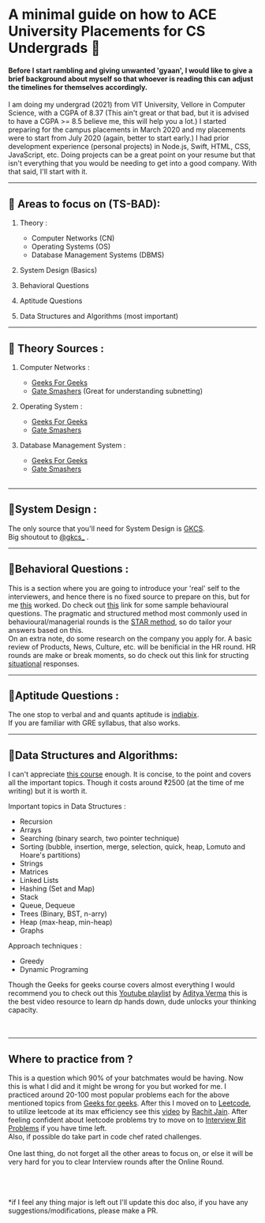 # A minimal guide on how to ACE University Placements for CS Undergrads 🚀

#### Before I start rambling and giving unwanted 'gyaan', I would like to give a brief background about myself so that whoever is reading this can adjust the timelines for themselves accordingly.
I am doing my undergrad (2021) from VIT University, Vellore in Computer Science, with a CGPA of 8.37 (This ain't great or that bad, but it is advised to have a CGPA >= 8.5 believe me, this will help you a lot.) I started preparing for the campus placements in March 2020 and my placements were to start from July 2020 (again, better to start early.) I had prior development experience (personal projects) in Node.js, Swift, HTML, CSS, JavaScript, etc. Doing projects can be a great point on your resume but that isn't everything that you would be needing to get into a good company. With that said, I'll start with it.

---
## 🌟 Areas to focus on (TS-BAD):
1. Theory :
    - Computer Networks (CN)
    - Operating Systems (OS)
    - Database Management Systems (DBMS)

2. System Design (Basics)
3. Behavioral Questions
4. Aptitude Questions
5. Data Structures and Algorithms (most important)

---
## 🌟 Theory Sources :
1. Computer Networks :
    - [Geeks For Geeks](https://tushars.xyz/data/cn.html)
    - [Gate Smashers](https://www.youtube.com/watch?v=JFF2vJaN0Cw&list=PLxCzCOWd7aiGFBD2-2joCpWOLUrDLvVV_) (Great for understanding subnetting)
    
2. Operating System :
    - [Geeks For Geeks](https://tushars.xyz/data/os.html)
    - [Gate Smashers](https://www.youtube.com/watch?v=bkSWJJZNgf8&list=PLxCzCOWd7aiGz9donHRrE9I3Mwn6XdP8p)

3. Database Management System :
    - [Geeks For Geeks](https://tushars.xyz/data/db.html)
    - [Gate Smashers](https://www.youtube.com/watch?v=kBdlM6hNDAE&list=PLxCzCOWd7aiFAN6I8CuViBuCdJgiOkT2Y)

   <br> 
---
## 🌟System Design :
The only source that you'll need for System Design is [GKCS](https://www.youtube.com/watch?v=xpDnVSmNFX0&list=PLMCXHnjXnTnvo6alSjVkgxV-VH6EPyvoX). <br> Big shoutout to [@gkcs_](https://twitter.com/gkcs_?lang=en) .

---
## 🌟Behavioral Questions :
This is a section where you are going to introduce your 'real' self to the interviewers, and hence there is no fixed source to prepare on this, but for me [this](https://www.themuse.com/advice/30-behavioral-interview-questions-you-should-be-ready-to-answer) worked. Do check out [this](https://theinterviewguys.com/behavioral-interview-questions-and-answers-101/) link for some sample behavioural questions. The pragmatic and structured method most commonly used in behavioural/managerial rounds is the [STAR method](https://www.themuse.com/advice/star-interview-method), so do tailor your answers based on this. <br>
On an extra note, do some research on the company you apply for. A basic review of Products, News, Culture, etc. will be benificial in the HR round. HR rounds are make or break moments, so do check out this link for structing [situational](https://theinterviewguys.com/situational-interview-questions-and-answers-examples-included/) responses.

---
## 🌟Aptitude Questions :
The one stop to verbal and and quants aptitude is [indiabix](https://www.indiabix.com). <br> If you are familiar with GRE syllabus, that also works.

---
## 🌟Data Structures and Algorithms:
I can't appreciate [this course](https://practice.geeksforgeeks.org/courses/dsa-self-paced?gclid=Cj0KCQjw4f35BRDBARIsAPePBHxfINfOiO8KmU4g1j6DxOG-RO5YZM5mAN0CPVsIivjFcue4unarOSUaAjvWEALw_wcB) enough. It is concise, to the point and covers all  the important topics. Though it costs around ₹2500 (at the time of me writing) but it is worth it. 

Important topics in Data Structures :

- Recursion 
- Arrays
- Searching (binary search, two pointer technique)
- Sorting (bubble, insertion, merge, selection, quick, heap, Lomuto and Hoare's partitions)
- Strings
- Matrices
- Linked Lists 
- Hashing (Set and Map)
- Stack
- Queue, Dequeue
- Trees (Binary, BST, n-arry)
- Heap (max-heap, min-heap)
- Graphs

Approach techniques :
- Greedy 
- Dynamic Programing

Though the Geeks for geeks course covers almost everything I would recommend you to check out this [Youtube playlist](https://www.youtube.com/watch?v=nqowUJzG-iM&list=PL_z_8CaSLPWekqhdCPmFohncHwz8TY2Go) by [Aditya Verma](https://www.linkedin.com/in/adityaverma1999/)
this is the best video resource to learn dp hands down, dude unlocks your thinking capacity.<br><br><br>

---
## Where to practice from ?
This is a question which 90% of your batchmates would be having. Now this is what I did and it might be wrong for you but worked for me. I practiced around 20-100 most popular problems each for the above mentioned topics from [Geeks for geeks](https://practice.geeksforgeeks.org/home/). After this I moved on to [Leetcode](https://leetcode.com), to utilize leetcode at its max efficiency see this [video](https://www.youtube.com/watch?v=q15JgVVLXQg&t=578s) by [Rachit Jain](https://www.linkedin.com/in/rachitiitr/?lipi=urn%3Ali%3Apage%3Ad_flagship3_search_srp_top%3B9NsQDx9LSh%2BWO%2FkNVPP8pA%3D%3D&licu=urn%3Ali%3Acontrol%3Ad_flagship3_search_srp_top-search_srp_result&lici=xe4C%2FfhOTiGTSQ4snAEHIQ%3D%3D). After feeling confident about leetcode problems try to move on to [Interview Bit Problems](https://www.interviewbit.com/courses/programming/) if you have time left.
<br>Also, if possible do take part in code chef rated challenges. <br><br> One last thing, do not forget all the other areas to focus on, or else it will be very hard for you to clear Interview rounds after the Online Round. 


<br><br><br>
*if I feel any thing major is left out I'll update this doc also, if you have any suggestions/modifications, please make a PR.





